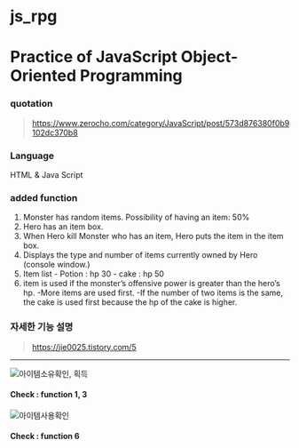 # js_rpg

# Practice of JavaScript Object-Oriented Programming

### quotation
> https://www.zerocho.com/category/JavaScript/post/573d876380f0b9102dc370b8  
 
 ### Language
  HTML & Java Script

 ### added function
  1. Monster has random items.
    Possibility of having an item: 50%
  2. Hero has an item box.
  3. When Hero kill Monster who has an item, Hero puts the item in the item box.
  4. Displays the type and number of items currently owned by Hero  (console window.)
  5. Item list
    - Potion : hp 30
    - cake : hp 50
  6. item is used if the monster’s offensive power is greater than the hero’s hp.
    -More items are used first.
    -If the number of two items is the same, the cake is used first because the hp of the cake is higher.  

### 자세한 기능 설명
> https://jie0025.tistory.com/5

----------------------------------------------------------------------------------------------------------------------------


![아이템소유확인, 획득](https://user-images.githubusercontent.com/48430781/73516748-c5792980-443c-11ea-9e79-ec2e0a3449ed.png)
#### Check : function 1, 3 


![아이템사용확인](https://user-images.githubusercontent.com/48430781/73516749-c5792980-443c-11ea-99b5-48bac6fed802.png)
#### Check : function 6
